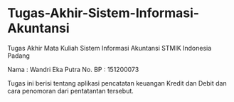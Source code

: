 # Tugas-Akhir-Sistem-Informasi-Akuntansi
Tugas Akhir Mata Kuliah Sistem Informasi Akuntansi STMIK Indonesia Padang

Nama : Wandri Eka Putra
No. BP : 151200073

Tugas ini berisi tentang aplikasi pencatatan keuangan Kredit dan Debit dan cara penomoran dari pentatantan tersebut.
